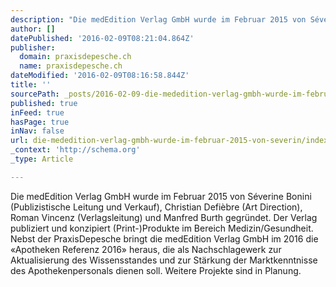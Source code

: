 ```yaml
---
description: "Die medEdition Verlag GmbH wurde im Februar 2015 von Séverine Bonini (Publizistische Leitung und Verkauf), Christian Defièbre (Art\_Direction), Roman Vincenz (Ve"
author: []
datePublished: '2016-02-09T08:21:04.864Z'
publisher:
  domain: praxisdepesche.ch
  name: praxisdepesche.ch
dateModified: '2016-02-09T08:16:58.844Z'
title: ''
sourcePath: _posts/2016-02-09-die-mededition-verlag-gmbh-wurde-im-februar-2015-von-severin.md
published: true
inFeed: true
hasPage: true
inNav: false
url: die-mededition-verlag-gmbh-wurde-im-februar-2015-von-severin/index.html
_context: 'http://schema.org'
_type: Article

---
```

Die medEdition Verlag GmbH wurde im Februar 2015 von Séverine Bonini (Publizistische Leitung und Verkauf), Christian Defièbre (Art Direction), Roman Vincenz (Verlagsleitung) und Manfred Burth gegründet. Der Verlag publiziert und konzipiert (Print-)Produkte im Bereich Medizin/Gesundheit. Nebst der PraxisDepesche bringt die medEdition Verlag GmbH im 2016 die «Apotheken Referenz 2016» heraus, die als Nachschlagewerk zur Aktualisierung des Wissensstandes und zur Stärkung der Marktkenntnisse des Apothekenpersonals dienen soll. Weitere Projekte sind in Planung.
